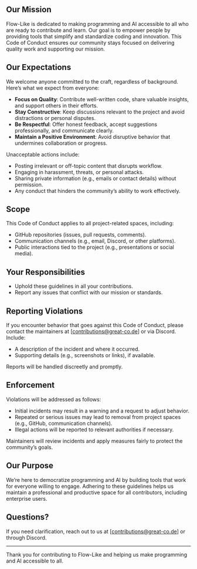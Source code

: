
## Our Mission
Flow-Like is dedicated to making programming and AI accessible to all who are ready to contribute and learn. Our goal is to empower people by providing tools that simplify and standardize coding and innovation. This Code of Conduct ensures our community stays focused on delivering quality work and supporting our mission.

## Our Expectations
We welcome anyone committed to the craft, regardless of background. Here’s what we expect from everyone:
- **Focus on Quality**: Contribute well-written code, share valuable insights, and support others in their efforts.
- **Stay Constructive**: Keep discussions relevant to the project and avoid distractions or personal disputes.
- **Be Respectful**: Offer honest feedback, accept suggestions professionally, and communicate clearly.
- **Maintain a Positive Environment**: Avoid disruptive behavior that undermines collaboration or progress.

Unacceptable actions include:
- Posting irrelevant or off-topic content that disrupts workflow.
- Engaging in harassment, threats, or personal attacks.
- Sharing private information (e.g., emails or contact details) without permission.
- Any conduct that hinders the community’s ability to work effectively.

## Scope
This Code of Conduct applies to all project-related spaces, including:
- GitHub repositories (issues, pull requests, comments).
- Communication channels (e.g., email, Discord, or other platforms).
- Public interactions tied to the project (e.g., presentations or social media).

## Your Responsibilities
- Uphold these guidelines in all your contributions.
- Report any issues that conflict with our mission or standards.

## Reporting Violations
If you encounter behavior that goes against this Code of Conduct, please contact the maintainers at [contributions@great-co.de] or via Discord. Include:
- A description of the incident and where it occurred.
- Supporting details (e.g., screenshots or links), if available.

Reports will be handled discreetly and promptly.

## Enforcement
Violations will be addressed as follows:
- Initial incidents may result in a warning and a request to adjust behavior.
- Repeated or serious issues may lead to removal from project spaces (e.g., GitHub, communication channels).
- Illegal actions will be reported to relevant authorities if necessary.

Maintainers will review incidents and apply measures fairly to protect the community’s goals.

## Our Purpose
We’re here to democratize programming and AI by building tools that work for everyone willing to engage. Adhering to these guidelines helps us maintain a professional and productive space for all contributors, including enterprise users.

## Questions?
If you need clarification, reach out to us at [contributions@great-co.de] or through Discord.

---

Thank you for contributing to Flow-Like and helping us make programming and AI accessible to all.
